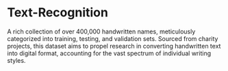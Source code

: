 # Text-Recognition
A rich collection of over 400,000 handwritten names, meticulously categorized into training, testing, and validation sets. Sourced from charity projects, this dataset aims to propel research in converting handwritten text into digital format, accounting for the vast spectrum of individual writing styles.
